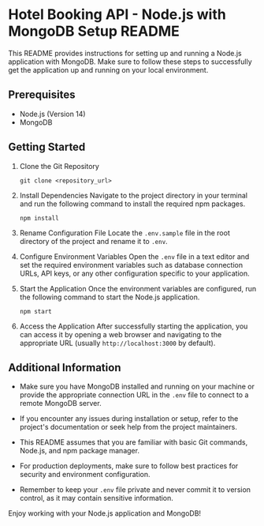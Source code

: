 # Hotel Booking API - Node.js with MongoDB Setup README

This README provides instructions for setting up and running a Node.js application with MongoDB. Make sure to follow these steps to successfully get the application up and running on your local environment.

## Prerequisites

- Node.js (Version 14)
- MongoDB

## Getting Started

1. Clone the Git Repository
   ```
   git clone <repository_url>
   ```

2. Install Dependencies
   Navigate to the project directory in your terminal and run the following command to install the required npm packages.
   ```
   npm install
   ```

3. Rename Configuration File
   Locate the `.env.sample` file in the root directory of the project and rename it to `.env`.

4. Configure Environment Variables
   Open the `.env` file in a text editor and set the required environment variables such as database connection URLs, API keys, or any other configuration specific to your application.

5. Start the Application
   Once the environment variables are configured, run the following command to start the Node.js application.
   ```
   npm start
   ```

6. Access the Application
   After successfully starting the application, you can access it by opening a web browser and navigating to the appropriate URL (usually `http://localhost:3000` by default).

## Additional Information

- Make sure you have MongoDB installed and running on your machine or provide the appropriate connection URL in the `.env` file to connect to a remote MongoDB server.

- If you encounter any issues during installation or setup, refer to the project's documentation or seek help from the project maintainers.

- This README assumes that you are familiar with basic Git commands, Node.js, and npm package manager.

- For production deployments, make sure to follow best practices for security and environment configuration.

- Remember to keep your `.env` file private and never commit it to version control, as it may contain sensitive information.

Enjoy working with your Node.js application and MongoDB!
